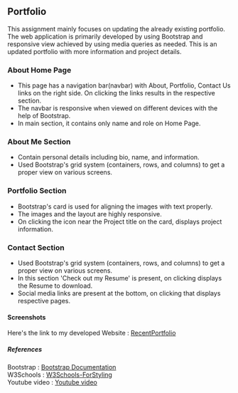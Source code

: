 ## Portfolio

This assignment mainly focuses on updating the already existing portfolio. The web application is primarily developed by using Bootstrap and responsive view achieved by using media queries as needed. This is an updated portfolio with more information and project details.

### About Home Page

* This page has a navigation bar(navbar) with About, Portfolio, Contact Us links on the right side. On clicking the links results in the respective section.
* The navbar is responsive when viewed on different devices with the help of Bootstrap.
* In main section, it contains only name and role on Home Page.

### About Me Section

* Contain personal details including bio, name, and information.
* Used Bootstrap's grid system (containers, rows, and columns) to get a proper view on various screens.

### Portfolio Section

* Bootstrap's card is used for aligning the images with text properly.
* The images and the layout are highly responsive.
* On clicking the icon near the Project title on the card, displays project information.

### Contact Section

* Used Bootstrap's grid system (containers, rows, and columns) to get a proper view on various screens.
* In this section 'Check out my Resume' is present, on clicking displays the Resume to download.
* Social media links are present at the bottom, on clicking that displays respective pages.

#### Screenshots

Here's the link to my developed Website : [RecentPortfolio](https://yakinia.github.io/portfolio)

##### References

Bootstrap : [Bootstrap Documentation](https://getbootstrap.com/docs/4.5/getting-started/introduction/)<br/>
W3Schools : [W3Schools-ForStyling](https://www.w3schools.com/css/css_howto.asp)<br/>
Youtube video : [Youtube video](https://www.youtube.com/watch?time_continue=122&v=Zn64_IVLO88&feature=emb_title)